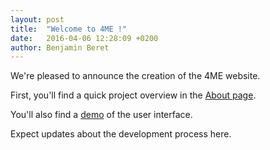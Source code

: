 ```yaml
---
layout: post
title:  "Welcome to 4ME !"
date:   2016-04-06 12:28:09 +0200
author: Benjamin Beret
---
```

We're pleased to announce the creation of the 4ME website.

First, you'll find a quick project overview in the [About page][about-page].

You'll also find a [demo][demo-page] of the user interface.

Expect updates about the development process here.

[about-page]: {{site.baseurl}}/about/
[demo-page]: {{site.baseurl}}/demo/
